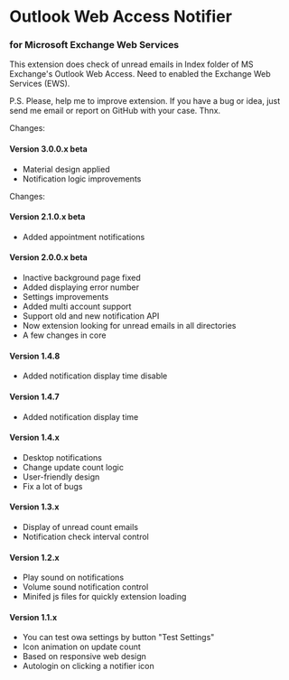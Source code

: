 # Outlook Web Access Notifier
### for Microsoft Exchange Web Services

This extension does check of unread emails in Index folder of MS Exchange's Outlook Web Access.
Need to enabled the Exchange Web Services (EWS).

P.S. Please, help me to improve extension. If you have a bug or idea, just send me email or report on GitHub with your case. Thnx.

Changes:
#### Version 3.0.0.x beta
 - Material design applied
 - Notification logic improvements

Changes:
#### Version 2.1.0.x beta
 - Added appointment notifications

#### Version 2.0.0.x beta
 - Inactive background page fixed
 - Added displaying error number
 - Settings improvements
 - Added multi account support
 - Support old and new notification API
 - Now extension looking for unread emails in all directories
 - A few changes in core

#### Version 1.4.8
 - Added notification display time disable

#### Version 1.4.7
 - Added notification display time

#### Version 1.4.x
 - Desktop notifications
 - Change update count logic
 - User-friendly design
 - Fix a lot of bugs

#### Version 1.3.x
 - Display of unread count emails
 - Notification check interval control

#### Version 1.2.x
 - Play sound on notifications
 - Volume sound notification control
 - Minifed js files for quickly extension loading

#### Version 1.1.x
 - You can test owa settings by button "Test Settings"
 - Icon animation on update count
 - Based on responsive web design
 - Autologin on clicking a notifier icon
